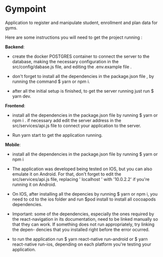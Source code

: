# Gympoint
Application to register and manipulate student, enrollment and plan data for gyms.

Here are some instructions you will need to get the project running :

**Backend**:

* create the docker POSTGRES container to connect the server to the database, making the necessary configuration in the 
src/config/dabase.js file, and editing the .env.example file . 

* don't forget to install all the dependencies in the package.json file , by running the command $ yarn or npm i.

* after all the initial setup is finished, to get the server running just run $ yarn dev.

**Frontend**:

* install all the dependencies in the package.json file by running $ yarn or npm i .
if necessary add edit the server address in the  src/services/api.js file to connect your application to the server.

* Run yarn start to get the application running.

**Mobile**:

* install all the dependencies in the package.json file by running $ yarn or npm i

* The application was developed being tested on IOS, but you can also emulate it on Android. For that, don't forget
to edit the src/services/api.js file, replacing ' localhost ' with '10.0.2.2' if you're running it on Android.

* On IOS, after installing all the depencies by running $ yarn or npm i, you need to cd to the ios folder and
run $pod install to install all cocoapods dependencies.

- Important: some of the dependencies, especially the ones required by the react-navigation in its documentation,
need to be linked manually so that they can work. If something does not run appropriately, try linking the depen-
dencies that you installed right before the error ocurred. 

* to run the application run $ yarn react-native run-android or $ yarn react-native run-ios, depending on each
platform you're testing your application.
